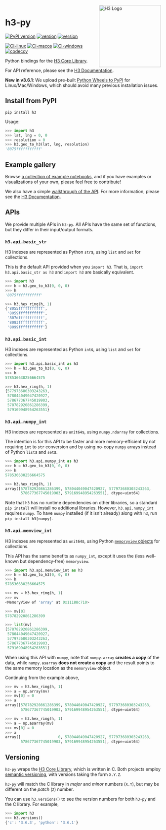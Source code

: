 <img align="right" src="https://uber.github.io/img/h3Logo-color.svg" alt="H3 Logo" width="200">

# h3-py

[![PyPI version](https://badge.fury.io/py/h3.svg)](https://badge.fury.io/py/h3)
[![version](https://img.shields.io/badge/h3-v3.6.3-blue.svg)](https://github.com/uber/h3/releases/tag/v3.6.3)
[![version](https://img.shields.io/badge/License-Apache%202.0-blue.svg)](LICENSE)

[![CI-linux](https://github.com/uber/h3-py/workflows/CI-linux/badge.svg)](https://github.com/uber/h3-py/actions)
[![CI-macos](https://github.com/uber/h3-py/workflows/CI-macos/badge.svg)](https://github.com/uber/h3-py/actions)
[![CI-windows](https://github.com/uber/h3-py/workflows/CI-windows/badge.svg)](https://github.com/uber/h3-py/actions)
[![codecov](https://codecov.io/gh/uber/h3-py/branch/master/graph/badge.svg)](https://codecov.io/gh/uber/h3-py)

Python bindings for the
[H3 Core Library](https://github.com/uber/h3).

For API reference, please see the
[H3 Documentation](https://h3geo.org/).

**New in v3.6.1**: We upload pre-built
[Python Wheels to PyPI](https://pypi.org/project/h3) for Linux/Mac/Windows,
which should avoid many previous installation issues.


## Install from PyPI

`pip install h3`

Usage:

```python
>>> import h3
>>> lat, lng = 0, 0
>>> resolution = 0
>>> h3.geo_to_h3(lat, lng, resolution)
'8075fffffffffff'
```

## Example gallery

Browse [a collection of example notebooks](https://github.com/uber/h3-py-notebooks),
and if you have examples or visualizations of your own, please feel free to contribute!

We also have a simple [walkthrough of the API](https://nbviewer.jupyter.org/github/uber/h3-py-notebooks/blob/master/Usage.ipynb).
For more information, please see the [H3 Documentation](https://h3geo.org/).


## APIs

We provide multiple APIs in `h3-py`.
All APIs have the same set of functions, but they differ
in their input/output formats.

### `h3.api.basic_str`

H3 indexes are represented as Python `str`s, using `list` and `set` for collections.

This is the default API provided when you `import h3`.
That is, `import h3.api.basic_str as h3` and `import h3`
are basically equivalent.

```python
>>> import h3
>>> h = h3.geo_to_h3(0, 0, 0)
>>> h
'8075fffffffffff'

>>> h3.hex_ring(h, 1)
{'8055fffffffffff',
 '8059fffffffffff',
 '807dfffffffffff',
 '8083fffffffffff',
 '8099fffffffffff'}
```

### `h3.api.basic_int`

H3 indexes are represented as Python `int`s, using `list` and `set` for collections.

```python
>>> import h3.api.basic_int as h3
>>> h = h3.geo_to_h3(0, 0, 0)
>>> h
578536630256664575

>>> h3.hex_ring(h, 1)
{577973680303243263,
 578044049047420927,
 578677367745019903,
 578782920861286399,
 579169948954263551}
```

### `h3.api.numpy_int`

H3 indexes are represented as `unit64`s, using `numpy.ndarray`
for collections.

The intention is for this API to be faster and more memory-efficient by
not requiring `int` to `str` conversion and by using
no-copy `numpy` arrays instead of Python `list`s and `set`s.

```python
>>> import h3.api.numpy_int as h3
>>> h = h3.geo_to_h3(0, 0, 0)
>>> h
578536630256664575

>>> h3.hex_ring(h, 1)
array([578782920861286399, 578044049047420927, 577973680303243263,
       578677367745019903, 579169948954263551], dtype=uint64)
```

Note that `h3` has no runtime dependencies on other libraries, so a standard
`pip install` will install no additional libraries.
However, `h3.api.numpy_int` requires `numpy`. To have `numpy` installed (if it isn't already) along
with `h3`, run `pip install h3[numpy]`.


### `h3.api.memview_int`

H3 indexes are represented as `unit64`s, using Python
[`memoryview` objects](https://docs.python.org/dev/library/stdtypes.html#memoryview)
for collections.

This API has the same benefits as `numpy_int`, except it uses the
(less well-known but dependency-free) `memoryview`.

```python
>>> import h3.api.memview_int as h3
>>> h = h3.geo_to_h3(0, 0, 0)
>>> h
578536630256664575

>>> mv = h3.hex_ring(h, 1)
>>> mv
<MemoryView of 'array' at 0x11188c710>

>>> mv[0]
578782920861286399

>>> list(mv)
[578782920861286399,
 578044049047420927,
 577973680303243263,
 578677367745019903,
 579169948954263551]
```

When using this API with `numpy`, note that `numpy.array` **creates a copy**
of the data, while `numpy.asarray` **does not create a copy** and the
result points to the same memory location as the `memoryview` object.

Continuing from the example above,

```python
>>> mv = h3.hex_ring(h, 1)
>>> a = np.array(mv)
>>> mv[0] = 0
>>> a
array([578782920861286399, 578044049047420927, 577973680303243263,
       578677367745019903, 579169948954263551], dtype=uint64)

>>> mv = h3.hex_ring(h, 1)
>>> a = np.asarray(mv)
>>> mv[0] = 0
>>> a
array([                 0, 578044049047420927, 577973680303243263,
       578677367745019903, 579169948954263551], dtype=uint64)
```

## Versioning

`h3-py` wraps the [H3 Core Library](https://github.com/uber/h3),
which is written in C.
Both projects employ [semantic versioning](https://semver.org/),
with versions taking the form `X.Y.Z`.

`h3-py` will match the C library
in *major* and *minor* numbers (`X.Y`), but may be different on the
*patch* (`Z`) number.

You can use `h3.versions()` to see the version numbers for both
`h3-py` and the C library. For example,

```python
>>> import h3
>>> h3.versions()
{'c': '3.6.3', 'python': '3.6.1'}
```
